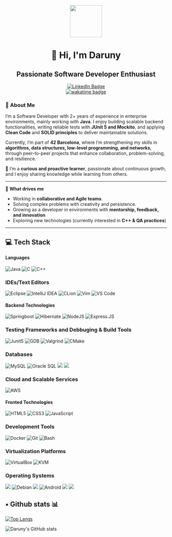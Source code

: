 <div id="header" align="center">
  <img src="https://media.giphy.com/media/v1.Y2lkPTc5MGI3NjExaXdqaDA2cm0ybXB1NDVka2EzOXdzZjl5MDRsazByaXVyYmtxbDhqdCZlcD12MV9pbnRlcm5hbF9naWZfYnlfaWQmY3Q9cw/WIQ0N0OUvei1OW1h9Z/giphy.gif" width="100" />
<br>
  <h1>👋 Hi, I'm Daruny</h1>
  <h2 align="center">Passionate Software Developer Enthusiast</h2>
</div>

<div id="badges" align="center">
  <a href="https://www.linkedin.com/in/daruny/">
    <img src="https://img.shields.io/badge/LinkedIn-blue?style=for-the-badge&logo=linkedin&logoColor=white" alt="LinkedIn Badge"/>
  </a>
</div>
 
<div align="center">
  <a href="https://wakatime.com/@018d7050-d792-45fd-b560-fc782c888720">
    <img src="https://wakatime.com/badge/user/018d7050-d792-45fd-b560-fc782c888720.svg" alt="wakatime badge">
  </a>
</div>

### 🚀 **About Me** 

I’m a Software Developer with 2+ years of experience in enterprise environments, mainly working with **Java**. I enjoy building scalable backend functionalities, writing reliable tests with **JUnit 5 and Mockito**, and applying **Clean Code** and **SOLID principles** to deliver maintainable solutions.  

Currently, I’m part of **42 Barcelona**, where I’m strengthening my skills in **algorithms, data structures, low-level programming, and networks**, through peer-to-peer projects that enhance collaboration, problem-solving, and resilience.  

🌱 I’m a **curious and proactive learner**, passionate about continuous growth, and I enjoy sharing knowledge while learning from others.  

---

🤝 **What drives me**  
- Working in **collaborative and Agile teams**.
- Solving complex problems with creativity and persistence.
- Growing as a developer in environments with **mentorship, feedback, and innovation**  
- Exploring new technologies (currently interested in **C++ & QA practices**)  

---


 
## 💻 **Tech Stack**

#### Languages
![Java](https://img.shields.io/badge/Java-ED8B00?style=for-the-badge&logo=openjdk&logoColor=white)
![C](https://img.shields.io/badge/c-%2300599C.svg?style=for-the-badge&logo=c&logoColor=white) 
![C++](https://img.shields.io/badge/c++-%2300599C.svg?style=for-the-badge&logo=c%2B%2B&logoColor=white)

### IDEs/Text Editors
![Eclipse](https://img.shields.io/badge/Eclipse-2C2255?style=for-the-badge&logo=eclipse&logoColor=white)
![IntelliJ IDEA](https://img.shields.io/badge/IntelliJ_IDEA-000000?style=for-the-badge&logo=intellij-idea&logoColor=white)
![CLion](https://img.shields.io/badge/CLion-000000?style=for-the-badge&logo=clion&logoColor=white)
![Vim](https://img.shields.io/badge/Vim-019733?style=for-the-badge&logo=vim&logoColor=white)
![VS Code](https://img.shields.io/badge/VS%20Code-007ACC?style=for-the-badge&logo=visual-studio-code&logoColor=white)

#### Backend Technologies
![Springboot](https://img.shields.io/badge/Springboot-6DB33F?style=for-the-badge&logo=spring&logoColor=white)
![Hibernate](https://img.shields.io/badge/Hibernate-59666C?style=for-the-badge&logo=Hibernate&logoColor=white)
![NodeJS](https://img.shields.io/badge/Node.js-43853D?style=for-the-badge&logo=node.js&logoColor=white)
![Express.JS](https://img.shields.io/badge/Express.js-404D59?style=for-the-badge)

### Testing Frameworks and Debbuging & Build Tools
![Junit5](https://img.shields.io/badge/JUnit5-6DB33F?style=for-the-badge&logo=spring&logoColor=white)
![GDB](https://img.shields.io/badge/GDB-000000?style=for-the-badge&logo=gnu&logoColor=white)
![Valgrind](https://img.shields.io/badge/Valgrind-1F9E2C?style=for-the-badge&logo=valgrind&logoColor=white)
![CMake](https://img.shields.io/badge/CMake-064F8C?style=for-the-badge&logo=cmake&logoColor=white)

### Databases
![MySQL](https://img.shields.io/badge/MySQL-00000F?style=for-the-badge&logo=mysql&logoColor=white)
![Oracle SQL](https://img.shields.io/badge/Oracle-F80000?style=for-the-badge&logo=oracle&logoColor=black)
![](https://img.shields.io/badge/MongoDB-4EA94B?style=for-the-badge&logo=mongodb&logoColor=white)
![](https://img.shields.io/badge/SQLite-07405E?style=for-the-badge&logo=sqlite&logoColor=white)

### Cloud and Scalable Services
![AWS](https://img.shields.io/badge/AWS-FF9900?style=for-the-badge&logo=amazon-aws&logoColor=white)

#### Fronted Technologies
![HTML5](https://img.shields.io/badge/HTML5-E34F26?style=for-the-badge&logo=html5&logoColor=white)
![CSS3](https://img.shields.io/badge/CSS3-1572B6?style=for-the-badge&logo=css3&logoColor=white)
![JavaScript](	https://img.shields.io/badge/JavaScript-F7DF1E?style=for-the-badge&logo=javascript&logoColor=black)

### Development Tools
![Docker](https://img.shields.io/badge/Docker-2496ED?style=for-the-badge&logo=docker&logoColor=white)
![Git](https://img.shields.io/badge/Git-F05032?style=for-the-badge&logo=git&logoColor=white)
![Bash](https://img.shields.io/badge/Bash-4EAA25?style=for-the-badge&logo=gnubash&logoColor=white)

### Virtualization Platforms
![VirtualBox](https://img.shields.io/badge/VirtualBox-183A61?style=for-the-badge&logo=virtualbox&logoColor=white)
![KVM](https://img.shields.io/badge/KVM-FF6600?style=for-the-badge&logo=kvm&logoColor=white)

### Operating Systems

![](https://img.shields.io/badge/Pop!_OS-48B9C7?style=for-the-badge&logo=Pop!_OS&logoColor=white) 
![Debian](https://img.shields.io/badge/Debian-A81D33?style=for-the-badge&logo=debian&logoColor=white)
![](https://img.shields.io/badge/Linux-FCC624?style=for-the-badge&logo=linux&logoColor=black)
![Android](https://img.shields.io/badge/Android-3DDC84?style=for-the-badge&logo=android&logoColor=white)
![](https://img.shields.io/badge/Windows-0078D6?style=for-the-badge&logo=windows&logoColor=white)
![](https://img.shields.io/badge/mac%20os-000000?style=for-the-badge&logo=apple&logoColor=white)

<!--
```yaml
Languages: Java, C, JavaScript
Databases: MongoDB, SQL, MySQL
Backend Frameworks: Spring Boot, Hibernate, JPA, Node.js, Express
Testing Frameworks: JUnit 5, Mockito, CUnit
Debugging & Build Tools: GDB, Valgrind, CMake
Development Tools: Docker, Git, Vim, Bash
Virtualization Platforms: VirtualBox, KVM
Operating Systems: Windows, Linux, macOS
IDEs/Text Editors: Eclipse, IntelliJ IDEA, CLion, Vim, VS Code
Cloud and Scalable Services: AWS
Principles of Programming: Clean Code, SOLID, DRY (Don't Repeat Yourself)
```
-->

## ▪️ Github stats 📊

[![Top Langs](https://github-readme-stats.vercel.app/api/top-langs/?username=Daruuu&hide=css&langs_count=3)](https://github.com/Daruuu/)

![Daruny's GitHub stats](https://github-readme-stats.vercel.app/api?username=Daruuu&hide=contribs,stars)

<!--
💼 Proyectos Destacados

[![Readme Card](https://github-readme-stats.vercel.app/api/pin/?username=Daruuu&repo=Libft_project)](https://github.com/Daruuu/Libft_project)
[![Readme Card](https://github-readme-stats.vercel.app/api/pin/?username=Daruuu&repo=JuegoConecta4)](https://github.com/Daruuu/JuegoConecta4)
[![Readme Card](https://github-readme-stats.vercel.app/api/pin/?username=Daruuu&repo=ProjectFullstack)](https://github.com/Daruuu/ProjectFullstack)
-->

